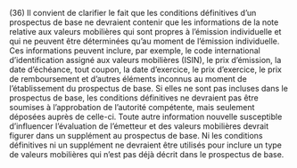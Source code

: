 (36) Il convient de clarifier le fait que les conditions définitives d’un prospectus de base ne devraient contenir que les informations de la note relative aux valeurs mobilières qui sont propres à l’émission individuelle et qui ne peuvent être déterminées qu’au moment de l’émission individuelle. Ces informations peuvent inclure, par exemple, le code international d’identification assigné aux valeurs mobilières (ISIN), le prix d’émission, la date d’échéance, tout coupon, la date d’exercice, le prix d’exercice, le prix de remboursement et d’autres éléments inconnus au moment de l’établissement du prospectus de base. Si elles ne sont pas incluses dans le prospectus de base, les conditions définitives ne devraient pas être soumises à l’approbation de l’autorité compétente, mais seulement déposées auprès de celle-ci. Toute autre information nouvelle susceptible d’influencer l’évaluation de l’émetteur et des valeurs mobilières devrait figurer dans un supplément au prospectus de base. Ni les conditions définitives ni un supplément ne devraient être utilisés pour inclure un type de valeurs mobilières qui n’est pas déjà décrit dans le prospectus de base.